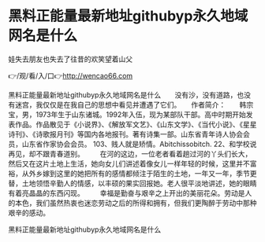 # 黑料正能量最新地址githubyp永久地域网名是什么
娃失去朋友也失去了往昔的欢笑望着山父

👉/观/看/入/口👉http://wencao66.com

黑料正能量最新地址githubyp永久地域网名是什么　　没有沙，没有道路，也没有迷宫，我仅仅是在我自己的思想中看见并遭遇了它们。　　作者简介：　　韩宗宝，男，1973年生于山东诸城。1992年入伍，现为某部队干部。高中时期开始发表作品。作品散见于《小说界》、《解放军文艺》、《山东文学》、《当代小说》、《星星诗刊》、《诗歌报月刊》等国内各地报刊。著有诗集一部。山东省青年诗人协会会员，山东省作家协会会员。
	103、贱人就是矫情。Abitchissobitch.
	22、和学校说再见，却不跟青春道别。
　　在河的这边，一位老者看着趟过河的丫头们长大，然后又在这片土地上生活，她向女儿们讲述着像女儿一样年轻的时候，这里并不富裕，从外乡嫁到这里的她把所有的感情都倾注于陌生的土地，一年又一年，季节更替，土地领悟辛勤人的情感，以丰硕的果实回报她。老人很平淡地讲述，她的眼睛有着亮晶晶的东西闪现。
　　幸福是勤奋与艰辛之上开出的美丽花朵。劳动是人的本色，我们虽然热衷也迷恋劳动之后的所得和拥有，但我们更陶醉于劳动中那种艰辛的感动。

黑料正能量最新地址githubyp永久地域网名是什么
